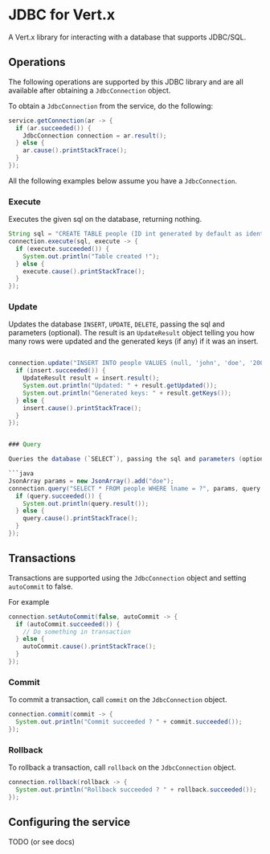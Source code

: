 # JDBC for Vert.x

A Vert.x library for interacting with a database that supports JDBC/SQL.

## Operations

The following operations are supported by this JDBC library and are all available after obtaining a `JdbcConnection` object.

To obtain a `JdbcConnection` from the service, do the following:

```java
service.getConnection(ar -> {
  if (ar.succeeded()) {
    JdbcConnection connection = ar.result();
  } else {
    ar.cause().printStackTrace();
  }
});
```

All the following examples below assume you have a `JdbcConnection`.

### Execute

Executes the given sql on the database, returning nothing.

```java
String sql = "CREATE TABLE people (ID int generated by default as identity (start with 1 increment by 1) not null, FNAME varchar(255), LNAME varchar(255), DOB date);";
connection.execute(sql, execute -> {
  if (execute.succeeded()) {
    System.out.println("Table created !");
  } else {
    execute.cause().printStackTrace();
  }
});
```

### Update

Updates the database `INSERT`, `UPDATE`, `DELETE`, passing the sql and parameters (optional). The result is an `UpdateResult` object
telling you how many rows were updated and the generated keys (if any) if it was an insert.

```java

connection.update("INSERT INTO people VALUES (null, 'john', 'doe', '2000-01-01');", null, insert -> {
  if (insert.succeeded()) {
    UpdateResult result = insert.result();
    System.out.println("Updated: " + result.getUpdated());
    System.out.println("Generated keys: " + result.getKeys());
  } else {
    insert.cause().printStackTrace();
  }
});


### Query

Queries the database (`SELECT`), passing the sql and parameters (optional). The result is a `ResultSet` object

```java
JsonArray params = new JsonArray().add("doe");
connection.query("SELECT * FROM people WHERE lname = ?", params, query -> {
  if (query.succeeded()) {
    System.out.println(query.result());
  } else {
    query.cause().printStackTrace();
  }
});
```

## Transactions

Transactions are supported using the `JdbcConnection` object and setting `autoCommit` to false.

For example

```java
connection.setAutoCommit(false, autoCommit -> {
  if (autoCommit.succeeded()) {
    // Do something in transaction
  } else {
    autoCommit.cause().printStackTrace();
  }
});
```

### Commit

To commit a transaction, call `commit` on the `JdbcConnection` object.

```java
connection.commit(commit -> {
  System.out.println("Commit succeeded ? " + commit.succeeded());
});
```

### Rollback

To rollback a transaction, call `rollback` on the `JdbcConnection` object.

```java
connection.rollback(rollback -> {
  System.out.println("Rollback succeeded ? " + rollback.succeeded());
});
```

## Configuring the service

TODO (or see docs)
